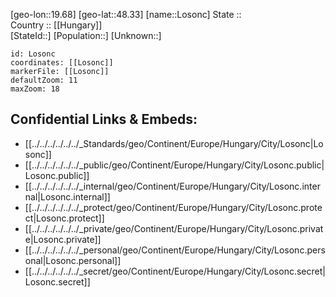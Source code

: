 ﻿---
location: [48.33,19.68] 
mapzoom: [7,12] 
mapmarker: city 
type: City
tags:
- geo/City


SpocWebEntityId: 32101
isDeleted: false
confidential: public

---
[geo-lon::19.68] 
[geo-lat::48.33] 
[name::Losonc] 
State ::  
Country :: [[Hungary]]  
[StateId::] 
[Population::] 
[Unknown::] 


```leaflet
id: Losonc
coordinates: [[Losonc]] 
markerFile: [[Losonc]] 
defaultZoom: 11 
maxZoom: 18
```


## Confidential Links & Embeds: 
- [[../../../../../../_Standards/geo/Continent/Europe/Hungary/City/Losonc|Losonc]] 
- [[../../../../../../_public/geo/Continent/Europe/Hungary/City/Losonc.public|Losonc.public]] 
- [[../../../../../../_internal/geo/Continent/Europe/Hungary/City/Losonc.internal|Losonc.internal]] 
- [[../../../../../../_protect/geo/Continent/Europe/Hungary/City/Losonc.protect|Losonc.protect]] 
- [[../../../../../../_private/geo/Continent/Europe/Hungary/City/Losonc.private|Losonc.private]] 
- [[../../../../../../_personal/geo/Continent/Europe/Hungary/City/Losonc.personal|Losonc.personal]] 
- [[../../../../../../_secret/geo/Continent/Europe/Hungary/City/Losonc.secret|Losonc.secret]] 
